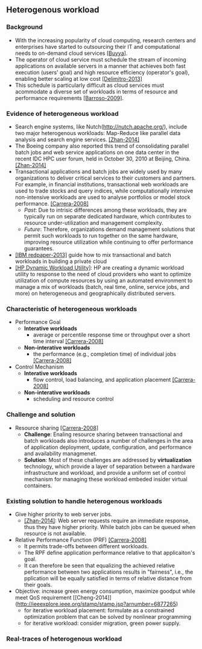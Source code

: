 ## Heterogenous workload

### Background
- With the increasing popularity of cloud computing, research centers and enterprises have started to outsourcing their IT and computational needs to on-demand cloud services [[Buyya]](http://www.sciencedirect.com/science/article/pii/S0167739X08001957). 
- The operator of cloud service must schedule the stream of incoming applications on available servers in a manner that achieves both fast execution (users' goal) and high resource efficiency (operator's goal), enabling better scaling at low cost [[Delimitro-2013]](http://web.stanford.edu/~cdel/2013.asplos.paragon.pdf)
- This schedule is particularly difficult as cloud services must acommodate a diverse set of workloads in terms of resource and performance requirements [[Barroso-2009]](http://www.cs.berkeley.edu/~rxin/db-papers/WarehouseScaleComputing.pdf). 

### Evidence of heterogeneous workload
- Search engine systems, like Nutch(http://nutch.apache.org/), include two major heterogenous workloads: Map-Reduce like parallel data analysis and search engine services. [[Zhan-2014]](http://ieeexplore.ieee.org/xpl/articleDetails.jsp?arnumber=6205737)
- The Boeing company also reported this trend of consolidating parallel batch jobs and web service applications on one data center in the recent IDC HPC user forum, held in October 30, 2010 at Beijing, China. [[Zhan-2014]](http://ieeexplore.ieee.org/xpl/articleDetails.jsp?arnumber=6205737)
- Transactional applications and batch jobs are widely used by many organizations to deliver critical services to their customers and partners. For example, in financial institutions, transactional web workloads are used to trade stocks and query indices, while computationally intensive non-intensive workloads are used to analyse portfolios or model stock performance. [[Carrera-2008]](http://link.springer.com/chapter/10.1007%2F978-3-540-89856-6_11)
  - _Past_: Due to intrisic differences among these workloads, they are typically run  on separate dedicated hardware, which contributes to resource under-utilization and management complexity.
  - _Future_: Therefore, organizations demand management solutions that permit such workloads to run together on the same hardware, improving resource utilization while continuing to offer performance guarantees.
- [[IBM redpaper-2013]](http://www.redbooks.ibm.com/redpapers/pdfs/redp4940.pdf) guide how to mix transactional and batch workloads in building a private cloud
- [[HP Dynamic Workload Utility]](http://h20311.www2.hp.com/hpc/downloads/DWU_paper%20update_4AA2-6552ENW.pdf): HP are creating a dynamic workload utility to response to the need of cloud providers who  want to optimize utilization of compute
resources by using an automated environment to manage a mix of workloads (batch, real time,
online, service jobs, and more) on heterogeneous and geographically distributed servers.

### Characteristic of heterogeneous workloads
- Performance Goal 
  - **Interative workloads**
    - average or percentile response time or throughput over a short time interval [[Carrera-2008]](http://link.springer.com/chapter/10.1007%2F978-3-540-89856-6_11)
  - **Non-interative workloads**
    - the performance (e.g., completion time) of individual jobs [[Carrera-2008]](http://link.springer.com/chapter/10.1007%2F978-3-540-89856-6_11)
- Control Mechanism
  - **Interative workloads**
    - flow control, load balancing, and application placement [[Carrera-2008]](http://link.springer.com/chapter/10.1007%2F978-3-540-89856-6_11)
  - **Non-interative workloads**
    - scheduling and resource control

### Challenge and solution
- Resource sharing [[Carrera-2008]](http://link.springer.com/chapter/10.1007%2F978-3-540-89856-6_11)
  - **Challenge**: Enaling resource sharing between transactional and batch workloads also introduces a number of challenges in the area of application deployment, update, configuration, and performance and availability managmenet. 
  - **Solution**: Most of these challenges are addressed by **virtualization** technology, which provide a layer of separation between a hardware infrastructure and workload, and provide a uniform set of control mechanism for managing these workload embeded insider virtual containers. 
  
### Existing solution to handle heterogenous workloads
- Give higher priority to web server jobs. 
  - [[Zhan-2014]](http://ieeexplore.ieee.org/xpl/articleDetails.jsp?arnumber=6205737): Web server requests require an immediate response, thus they have higher priority. While batch jobs can be queued when resource is not available.
- Relative Performance Function (PRF) [[Carrera-2008]](http://link.springer.com/chapter/10.1007%2F978-3-540-89856-6_11)
  - It permits trade-offs between different workloads.
  - The RPF define application performance relative to that applicaiton's goal.
  - It can therefore be seen that equalizing the achieved relative performance between two applications results in "fairness", i.e., the pplication will be equally satisfied in terms of relative distance from their goals.
- Objective: increase green energy consumption, maximize goodput while meet QoS requirement [[Cheng-2014]] (http://ieeexplore.ieee.org/stamp/stamp.jsp?arnumber=6877265)
  - for iterative workload placement: formulate as a constrained optimization problem that can be solved by nonlinear programming
  - for iterative workload: consider migration, green power supply.

### Real-traces of heterogenous workload
